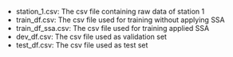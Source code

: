 - station_1.csv: The csv file containing raw data of station 1
- train_df.csv: The csv file used for training without applying SSA
- train_df_ssa.csv: The csv file used for training applied SSA
- dev_df.csv: The csv file used as validation set
- test_df.csv: The csv file used as test set
